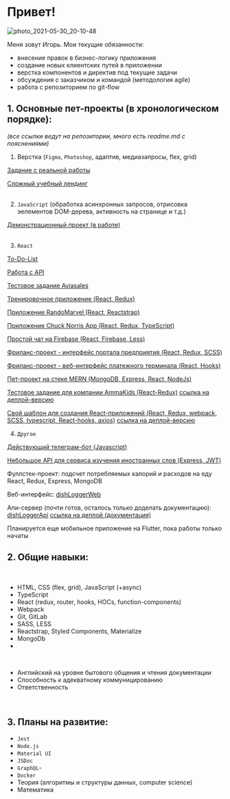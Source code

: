 # Привет!

![photo_2021-05-30_20-10-48](https://user-images.githubusercontent.com/45808770/120111584-bf9b7180-c172-11eb-814f-18b4d39bc4c0.jpg)


Меня зовут Игорь. Мои текущие обязанности:<br>
- внесение правок в бизнес-логику приложения
- создание новых клиентских путей в приложении
- верстка компонентов и директив под текущие задачи
- обсуждения с заказчиком и командой (методология agile)
- работа с репозиторием по git-flow<br>


## 1. Основные пет-проекты (в хронологическом порядке):

*(все ссылки ведут на репозитории, много есть readme.md с пояснениями)* <br>

1. Верстка (`Figma`, `Photoshop`, адаптив, медиазапросы, flex, grid)

[Задание с реальной работы](https://github.com/Areave/gorgullia-page#readme)

[Сложный учебный лендинг](https://github.com/Areave/mogo#readme)<br>
 <br>

2. `JavaScript` (обработка асинхронных запросов, отрисовка эелементов DOM-дерева, активность на странице и т.д.)

[Демонстрационный проект (в работе)](https://github.com/Areave/myDemonstratePage#readme) <br>
 <br>

3. `React`

[To-Do-List](https://github.com/Areave/reactStudyToDoApp#readme)

[Работа с API](https://github.com/Areave/studyReactApp#readme)

[Тестовое задание Aviasales](https://github.com/Areave/aviasales-test#readme)<br>

[Тренировочное приложение (React, Redux)](https://github.com/Areave/resto#readme)<br>

[Приложение RandoMarvel (React, Reactstrap)](https://github.com/Areave/RandoMarvel#readme)

[Приложение Chuck Norris App (React, Redux, TypeScript)](https://github.com/Areave/chuck-norris-app#readme)

[Простой чат на Firebase (React, Firebase, Less)](https://github.com/Areave/fireChat#readme)

[Фриланс-проект - интерфейс портала предприятия (React, Redux, SCSS)](https://github.com/Areave/zaslon#readme)

[Фриланс-проект - веб-интерфейс платежного терминала (React, Hooks)](https://github.com/Areave/terminal-react#readme)

[Пет-проект на стеке MERN (MongoDB, Express, React, NodeJs)](https://github.com/Areave/mern3)

[Тестовое задание для компании AmmaKids (React-Redux)](https://github.com/Areave/amakids-test)
[ссылка на деплой-версию](https://amakids-test.vercel.app)

[Свой шаблон для создания React-приложений (React, Redux, webpack, SCSS, typescript, React-hooks, axios)](https://react-webpack-template-orpin.vercel.app)
[ссылка на деплой-версию](https://react-webpack-template2.vercel.app)

4. `Другое`

[Действующий телеграм-бот (Javascript)](https://github.com/Areave/tgbot)

[Небольшое API для сервиса изучения иностранных слов (Express, JWT)](https://github.com/Areave/lang-api)

Фуллстек-проект: подсчет потребляемых калорий и расходов на еду
React, Redux, Express, MongoDB

Веб-интерфейс:
[dishLoggerWeb](https://github.com/Areave/dishLoggerWeb)

Апи-сервер (почти готов, осталось только доделать документацию):
[dishLoggerApi](https://github.com/Areave/dishLoggerApi)
[ссылка на деплой (документация)](https://dish-logger.onrender.com/api/documentation/)

Планируется еще мобильное приложение на Flutter, пока работы только начаты
 <br>
 
 ## 2. Общие навыки:
  <br>
  
- HTML, CSS (flex, grid), JavaScript (+async)
- TypeScript
- React (redux, router, hooks, HOCs, function-components)
- Webpack
- Git, GitLab
- SASS, LESS
- Reactstrap, Styled Components, Materialize
- MongoDb
- 
 <br>

- Английский на уровне бытового общения и чтения документации
- Способность к адекватному коммуницированию
- Ответственность


<br>

## 3. Планы на развитие:
- `Jest`
- `Node.js`
- `Material UI`
- `JSDoc`
- `GraphQL`- 
- `Docker`
- Теория (алгоритмы и структуры данных, computer science)
- Математика

<br>
